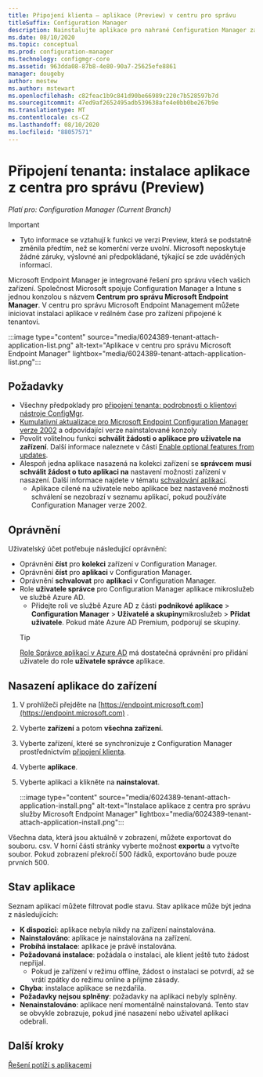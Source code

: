 ```yaml
---
title: Připojení klienta – aplikace (Preview) v centru pro správu
titleSuffix: Configuration Manager
description: Nainstalujte aplikace pro nahrané Configuration Manager zařízení z centra pro správu.
ms.date: 08/10/2020
ms.topic: conceptual
ms.prod: configuration-manager
ms.technology: configmgr-core
ms.assetid: 963dda08-87b8-4e80-90a7-25625efe8861
manager: dougeby
author: mestew
ms.author: mstewart
ms.openlocfilehash: c82feac1b9c841d90be66989c220c7b528597b7d
ms.sourcegitcommit: 47ed9af2652495adb539638afe4e0bb0be267b9e
ms.translationtype: MT
ms.contentlocale: cs-CZ
ms.lasthandoff: 08/10/2020
ms.locfileid: "88057571"
---
```

# <a name="tenant-attach-install-an-application-from-the-admin-center-preview"></a><a name="bkmk_apps"></a>Připojení tenanta: instalace aplikace z centra pro správu (Preview)
<!--cm 6024389, in 7220536 pubpreview Aug 10, 2020-->
*Platí pro: Configuration Manager (Current Branch)*

> [!Important]
> - Tyto informace se vztahují k funkci ve verzi Preview, která se podstatně změnila předtím, než se komerční verze uvolní. Microsoft neposkytuje žádné záruky, výslovné ani předpokládané, týkající se zde uváděných informací.

Microsoft Endpoint Manager je integrované řešení pro správu všech vašich zařízení. Společnost Microsoft spojuje Configuration Manager a Intune s jednou konzolou s názvem **Centrum pro správu Microsoft Endpoint Manager**. V centru pro správu Microsoft Endpoint Management můžete iniciovat instalaci aplikace v reálném čase pro zařízení připojené k tenantovi.

   :::image type="content" source="media/6024389-tenant-attach-application-list.png" alt-text="Aplikace v centru pro správu Microsoft Endpoint Manager" lightbox="media/6024389-tenant-attach-application-list.png":::

## <a name="prerequisites"></a>Požadavky

- Všechny předpoklady pro [připojení tenanta: podrobnosti o klientovi nástroje ConfigMgr](client-details.md#prerequisites).
- [Kumulativní aktualizace pro Microsoft Endpoint Configuration Manager verze 2002](https://support.microsoft.com/help/4560496/) a odpovídající verze nainstalované konzoly
- Povolit volitelnou funkci **schválit žádosti o aplikace pro uživatele na zařízení**. Další informace naleznete v části [Enable optional features from updates](../core/servers/manage/install-in-console-updates.md#bkmk_options).
- Alespoň jedna aplikace nasazená na kolekci zařízení se **správcem musí schválit žádost o tuto aplikaci na** nastavení možnosti zařízení v nasazení. Další informace najdete v tématu [schvalování aplikací](../apps/deploy-use/app-approval.md#bkmk_opt).
   - Aplikace cílené na uživatele nebo aplikace bez nastavené možnosti schválení se nezobrazí v seznamu aplikací, pokud používáte Configuration Manager verze 2002.

## <a name="permissions"></a>Oprávnění

Uživatelský účet potřebuje následující oprávnění:

- Oprávnění **číst** pro **kolekci** zařízení v Configuration Manager.
- Oprávnění **číst** pro **aplikaci** v Configuration Manager.
- Oprávnění **schvalovat** pro **aplikaci** v Configuration Manager.
- Role **uživatele správce** pro Configuration Manager aplikace mikroslužeb ve službě Azure AD. 
  - Přidejte roli ve službě Azure AD z části **podnikové aplikace**  >  **Configuration Manager**  >  **Uživatelé a skupiny**mikroslužeb  >  **Přidat uživatele**. Pokud máte Azure AD Premium, podporují se skupiny.
   > [!TIP]
   > [Role Správce aplikací v Azure AD](https://docs.microsoft.com/azure/active-directory/users-groups-roles/directory-assign-admin-roles) má dostatečná oprávnění pro přidání uživatele do role **uživatele správce** aplikace.

## <a name="deploy-an-application-to-a-device"></a><a name="bkmk_deploy"></a>Nasazení aplikace do zařízení

1. V prohlížeči přejděte na [https://endpoint.microsoft.com](https://endpoint.microsoft.com) .
1. Vyberte **zařízení** a potom **všechna zařízení**.
1. Vyberte zařízení, které se synchronizuje z Configuration Manager prostřednictvím [připojení klienta](device-sync-actions.md).
1. Vyberte **aplikace**.
1. Vyberte aplikaci a klikněte na **nainstalovat**.

   :::image type="content" source="media/6024389-tenant-attach-application-install.png" alt-text="Instalace aplikace z centra pro správu služby Microsoft Endpoint Manager" lightbox="media/6024389-tenant-attach-application-install.png":::

Všechna data, která jsou aktuálně v zobrazení, můžete exportovat do souboru. csv. V horní části stránky vyberte možnost **exportu** a vytvořte soubor. Pokud zobrazení překročí 500 řádků, exportováno bude pouze prvních 500.

## <a name="application-status"></a>Stav aplikace

Seznam aplikací můžete filtrovat podle stavu. Stav aplikace může být jedna z následujících:

- **K dispozici**: aplikace nebyla nikdy na zařízení nainstalována.
- **Nainstalováno**: aplikace je nainstalována na zařízení.
- **Probíhá instalace**: aplikace je právě instalována.
- **Požadovaná instalace**: požádala o instalaci, ale klient ještě tuto žádost nepřijal.
   - Pokud je zařízení v režimu offline, žádost o instalaci se potvrdí, až se vrátí zpátky do režimu online a přijme zásady.  
- **Chyba**: instalace aplikace se nezdařila.
- **Požadavky nejsou splněny**: požadavky na aplikaci nebyly splněny.
- **Nenainstalováno**: aplikace není momentálně nainstalovaná. Tento stav se obvykle zobrazuje, pokud jiné nasazení nebo uživatel aplikaci odebrali.


## <a name="next-steps"></a>Další kroky

[Řešení potíží s aplikacemi](troubleshoot-applications.md)
